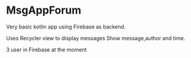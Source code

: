 # MsgAppForum

Very basic kotlin app using Firebase as backend.

Uses Recycler view to display messages 
Show message,author and time.

3 user in Firebase at the moment
